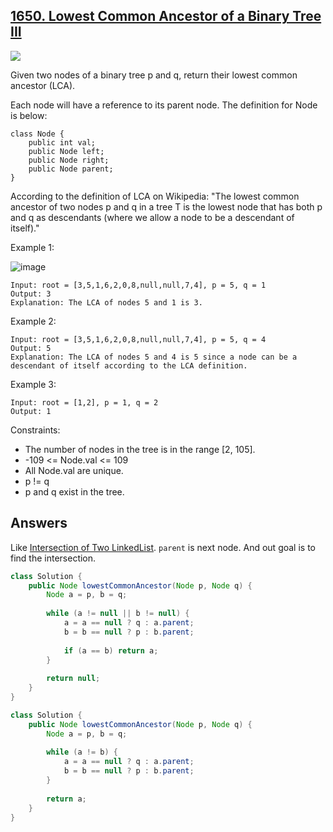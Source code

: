 ## [1650. Lowest Common Ancestor of a Binary Tree III](https://leetcode.com/problems/lowest-common-ancestor-of-a-binary-tree-iii/)

![](https://github.com/weltond/DataStructure/blob/master/medium.PNG)

Given two nodes of a binary tree p and q, return their lowest common ancestor (LCA).

Each node will have a reference to its parent node. The definition for Node is below:
```
class Node {
    public int val;
    public Node left;
    public Node right;
    public Node parent;
}
```

According to the definition of LCA on Wikipedia: "The lowest common ancestor of two nodes p and q in a tree T is the lowest node that has both p and q as descendants (where we allow a node to be a descendant of itself)."

 

Example 1:

![image](https://user-images.githubusercontent.com/9000286/149817343-25d43c02-e5f5-487f-812c-3d9f80df7e12.png)

```
Input: root = [3,5,1,6,2,0,8,null,null,7,4], p = 5, q = 1
Output: 3
Explanation: The LCA of nodes 5 and 1 is 3.
```

Example 2:

```
Input: root = [3,5,1,6,2,0,8,null,null,7,4], p = 5, q = 4
Output: 5
Explanation: The LCA of nodes 5 and 4 is 5 since a node can be a descendant of itself according to the LCA definition.
```

Example 3:

```
Input: root = [1,2], p = 1, q = 2
Output: 1
``` 

Constraints:

- The number of nodes in the tree is in the range [2, 105].
- -109 <= Node.val <= 109
- All Node.val are unique.
- p != q
- p and q exist in the tree.

## Answers

Like [Intersection of Two LinkedList](https://github.com/weltond/DataStructure/blob/master/LeetCode/linkedlist/Lc160IntersectionOfTwoLinkedList.java). `parent` is next node. And out goal is to find the intersection.

```java
class Solution {
    public Node lowestCommonAncestor(Node p, Node q) {
        Node a = p, b = q;
        
        while (a != null || b != null) {
            a = a == null ? q : a.parent;
            b = b == null ? p : b.parent;
            
            if (a == b) return a;
        }
        
        return null;
    }
}

class Solution {
    public Node lowestCommonAncestor(Node p, Node q) {
        Node a = p, b = q;
        
        while (a != b) {
            a = a == null ? q : a.parent;
            b = b == null ? p : b.parent;
        }
        
        return a;
    }
}
```
